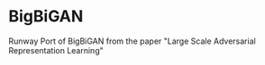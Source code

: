 # BigBiGAN
Runway Port of BigBiGAN from the paper "Large Scale Adversarial Representation Learning"
